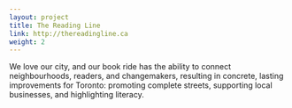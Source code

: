 ```yaml
---
layout: project
title: The Reading Line
link: http://thereadingline.ca
weight: 2
---
```

We love our city, and our book ride has the ability to connect neighbourhoods, readers, and changemakers, resulting in concrete, lasting improvements for Toronto: promoting complete streets, supporting local businesses, and highlighting literacy.
